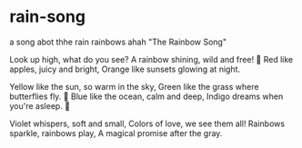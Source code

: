 # rain-song
a song abot thhe rain
 rainbows ahah
 "The Rainbow Song"

Look up high, what do you see?
A rainbow shining, wild and free! 🌈
Red like apples, juicy and bright,
Orange like sunsets glowing at night.

Yellow like the sun, so warm in the sky,
Green like the grass where butterflies fly. 🦋
Blue like the ocean, calm and deep,
Indigo dreams when you're asleep. 🌌


Violet whispers, soft and small,
Colors of love, we see them all!
Rainbows sparkle, rainbows play,
A magical promise after the gray.
